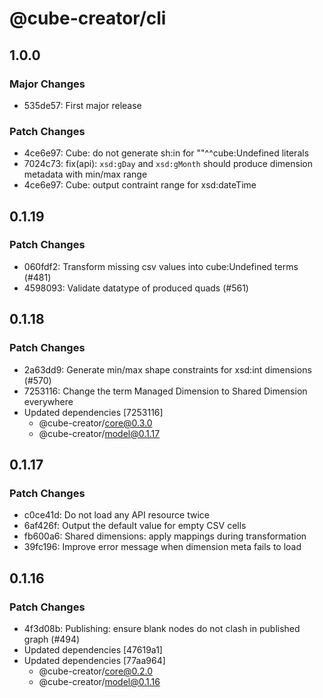 # @cube-creator/cli

## 1.0.0

### Major Changes

- 535de57: First major release

### Patch Changes

- 4ce6e97: Cube: do not generate sh:in for ""^^cube:Undefined literals
- 7024c73: fix(api): `xsd:gDay` and `xsd:gMonth` should produce dimension metadata with min/max range
- 4ce6e97: Cube: output contraint range for xsd:dateTime

## 0.1.19

### Patch Changes

- 060fdf2: Transform missing csv values into cube:Undefined terms (#481)
- 4598093: Validate datatype of produced quads (#561)

## 0.1.18

### Patch Changes

- 2a63dd9: Generate min/max shape constraints for xsd:int dimensions (#570)
- 7253116: Change the term Managed Dimension to Shared Dimension everywhere
- Updated dependencies [7253116]
  - @cube-creator/core@0.3.0
  - @cube-creator/model@0.1.17

## 0.1.17

### Patch Changes

- c0ce41d: Do not load any API resource twice
- 6af426f: Output the default value for empty CSV cells
- fb600a6: Shared dimensions: apply mappings during transformation
- 39fc196: Improve error message when dimension meta fails to load

## 0.1.16

### Patch Changes

- 4f3d08b: Publishing: ensure blank nodes do not clash in published graph (#494)
- Updated dependencies [47619a1]
- Updated dependencies [77aa964]
  - @cube-creator/core@0.2.0
  - @cube-creator/model@0.1.16
